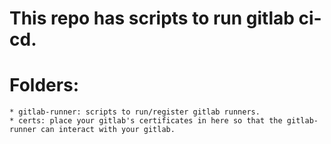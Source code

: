 This repo has scripts to run gitlab ci-cd.
=========================================


Folders:
=======
    * gitlab-runner: scripts to run/register gitlab runners.
    * certs: place your gitlab's certificates in here so that the gitlab-runner can interact with your gitlab. 

